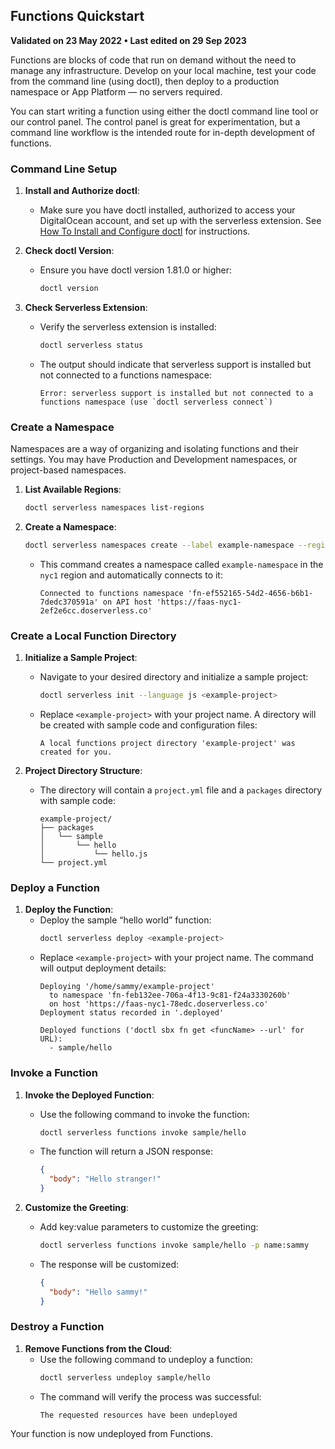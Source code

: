 ## Functions Quickstart

**Validated on 23 May 2022 • Last edited on 29 Sep 2023**

Functions are blocks of code that run on demand without the need to manage any infrastructure. Develop on your local machine, test your code from the command line (using doctl), then deploy to a production namespace or App Platform — no servers required.

You can start writing a function using either the doctl command line tool or our control panel. The control panel is great for experimentation, but a command line workflow is the intended route for in-depth development of functions.

### Command Line Setup

1. **Install and Authorize doctl**:
   - Make sure you have doctl installed, authorized to access your DigitalOcean account, and set up with the serverless extension. See [How To Install and Configure doctl](#) for instructions.

2. **Check doctl Version**:
   - Ensure you have doctl version 1.81.0 or higher:
     ```sh
     doctl version
     ```

3. **Check Serverless Extension**:
   - Verify the serverless extension is installed:
     ```sh
     doctl serverless status
     ```
   - The output should indicate that serverless support is installed but not connected to a functions namespace:
     ```
     Error: serverless support is installed but not connected to a functions namespace (use `doctl serverless connect`)
     ```

### Create a Namespace

Namespaces are a way of organizing and isolating functions and their settings. You may have Production and Development namespaces, or project-based namespaces.

1. **List Available Regions**:
   ```sh
   doctl serverless namespaces list-regions
   ```

2. **Create a Namespace**:
   ```sh
   doctl serverless namespaces create --label example-namespace --region nyc1
   ```
   - This command creates a namespace called `example-namespace` in the `nyc1` region and automatically connects to it:
     ```
     Connected to functions namespace 'fn-ef552165-54d2-4656-b6b1-7dedc370591a' on API host 'https://faas-nyc1-2ef2e6cc.doserverless.co'
     ```

### Create a Local Function Directory

1. **Initialize a Sample Project**:
   - Navigate to your desired directory and initialize a sample project:
     ```sh
     doctl serverless init --language js <example-project>
     ```
   - Replace `<example-project>` with your project name. A directory will be created with sample code and configuration files:
     ```
     A local functions project directory 'example-project' was created for you.
     ```

2. **Project Directory Structure**:
   - The directory will contain a `project.yml` file and a `packages` directory with sample code:
     ```
     example-project/
     ├── packages
     │   └── sample
     │       └── hello
     │           └── hello.js
     └── project.yml
     ```

### Deploy a Function

1. **Deploy the Function**:
   - Deploy the sample “hello world” function:
     ```sh
     doctl serverless deploy <example-project>
     ```
   - Replace `<example-project>` with your project name. The command will output deployment details:
     ```
     Deploying '/home/sammy/example-project'
       to namespace 'fn-feb132ee-706a-4f13-9c81-f24a3330260b'
       on host 'https://faas-nyc1-78edc.doserverless.co'
     Deployment status recorded in '.deployed'

     Deployed functions ('doctl sbx fn get <funcName> --url' for URL):
       - sample/hello
     ```

### Invoke a Function

1. **Invoke the Deployed Function**:
   - Use the following command to invoke the function:
     ```sh
     doctl serverless functions invoke sample/hello
     ```
   - The function will return a JSON response:
     ```json
     {
       "body": "Hello stranger!"
     }
     ```

2. **Customize the Greeting**:
   - Add key:value parameters to customize the greeting:
     ```sh
     doctl serverless functions invoke sample/hello -p name:sammy
     ```
   - The response will be customized:
     ```json
     {
       "body": "Hello sammy!"
     }
     ```

### Destroy a Function

1. **Remove Functions from the Cloud**:
   - Use the following command to undeploy a function:
     ```sh
     doctl serverless undeploy sample/hello
     ```
   - The command will verify the process was successful:
     ```
     The requested resources have been undeployed
     ```

Your function is now undeployed from Functions.